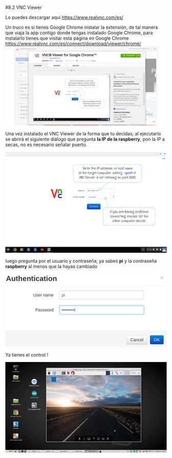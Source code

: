 #8.2 VNC Viewer

Lo puedes descargar aquí https://www.realvnc.com/es/

Un truco es si tienes Google Chrome instalar la extensión, de tal manera que viaja la app contigo donde tengas instalado Google Chrome, para instalarlo tienes que visitar esta página en Google Chrome https://www.realvnc.com/es/connect/download/viewer/chrome/
![](/assets/vnc-chrome.jpg)

Una vez instalado el VNC Viewer de la forma que tu decidas, al ejecutarlo se abrirá el siguiente diálogo que pregunta **la IP de la raspberry**, pon la IP a secas, no es necesario señalar puerto.

![](/assets/vnc1.png)

luego pregunta por el usuario y contraseña, ya sabes **pi** y la contraseña **raspberry** al menos que la hayas cambiado

![](/assets/Selection_039.png)

Ya tienes el control !

![](/assets/vnc-activar.jpg)

